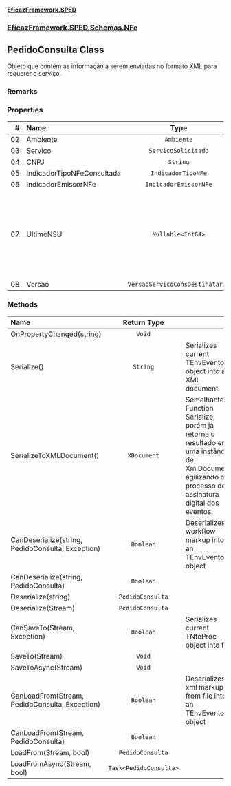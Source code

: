 #### [EficazFramework.SPED](EficazFrameworkSPED.md 'EficazFramework SPED')
### [EficazFramework.SPED.Schemas.NFe](EficazFramework.SPED.Schemas.NFe.md 'EficazFramework.SPED.Schemas.NFe')

## PedidoConsulta Class

Objeto que contém as informação a serem enviadas no formato XML para requerer o serviço.

### Remarks
### Properties

| # | Name | Type | |
| ---: | :--- | :---: | :--- |
| 02 | Ambiente | `Ambiente` |  |
| 03 | Servico | `ServicoSolicitado` |  |
| 04 | CNPJ | `String` |  |
| 05 | IndicadorTipoNFeConsultada | `IndicadorTipoNFe` |  |
| 06 | IndicadorEmissorNFe | `IndicadorEmissorNFe` |  |
| 07 | UltimoNSU | `Nullable<Int64>` | Número de Série, Sequencial e Único de busca pelo destinatário.            Incrementar '+ 1' para cada busca pelo CNPJ. |
| 08 | Versao | `VersaoServicoConsDestinatario` |  |
### Methods

| Name | Return Type | |
| :--- | :---: | :--- |
| OnPropertyChanged(string) | `Void` |  |
| Serialize() | `String` | Serializes current TEnvEvento object into an XML document |
| SerializeToXMLDocument() | `XDocument` | Semelhante À Function Serialize, porém já retorna o resultado            em uma instância de XmlDocument, agilizando o processo de assinatura            digital dos eventos. |
| CanDeserialize(string, PedidoConsulta, Exception) | `Boolean` | Deserializes workflow markup into an TEnvEvento object |
| CanDeserialize(string, PedidoConsulta) | `Boolean` |  |
| Deserialize(string) | `PedidoConsulta` |  |
| Deserialize(Stream) | `PedidoConsulta` |  |
| CanSaveTo(Stream, Exception) | `Boolean` | Serializes current TNfeProc object into file |
| SaveTo(Stream) | `Void` |  |
| SaveToAsync(Stream) | `Void` |  |
| CanLoadFrom(Stream, PedidoConsulta, Exception) | `Boolean` | Deserializes xml markup from file into an TEnvEvento object |
| CanLoadFrom(Stream, PedidoConsulta) | `Boolean` |  |
| LoadFrom(Stream, bool) | `PedidoConsulta` |  |
| LoadFromAsync(Stream, bool) | `Task<PedidoConsulta>` |  |
